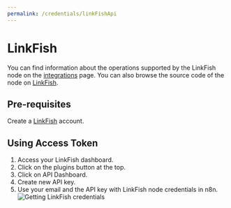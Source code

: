 ```yaml
---
permalink: /credentials/linkFishApi
---
```



# LinkFish
You can find information about the operations supported by the LinkFish node on the [integrations](https://n8n.io/integrations/n8n-nodes-base.linkFish) page. You can also browse the source code of the node on [LinkFish](https://github.com/n8n-io/n8n/tree/master/packages/nodes-base/nodes/LinkFish).

## Pre-requisites

Create a [LinkFish](https://www.linkfish.com/) account.

## Using Access Token

1. Access your LinkFish dashboard.
2. Click on the plugins button at the top.
3. Click on API Dashboard.
4. Create new API key.
5. Use your email and the API key with LinkFish node credentials in n8n.
![Getting LinkFish credentials](https://i.imgur.com/glLRnFW.gif)





